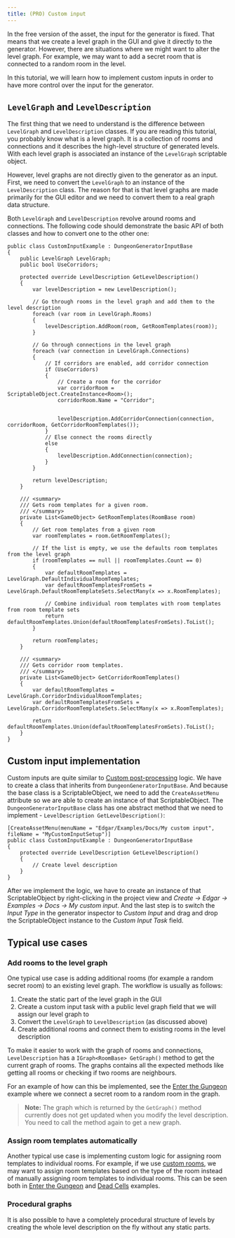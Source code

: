 ```yaml
---
title: (PRO) Custom input
---
```


In the free version of the asset, the input for the generator is fixed. That means that we create a level graph in the GUI and give it directly to the generator. However, there are situations where we might want to alter the level graph. For example, we may want to add a secret room that is connected to a random room in the level.

In this tutorial, we will learn how to implement custom inputs in order to have more control over the input for the generator.

## ```LevelGraph``` and ```LevelDescription```

The first thing that we need to understand is the difference between ```LevelGraph``` and ```LevelDescription``` classes. If you are reading this tutorial, you probably know what is a level graph. It is a collection of rooms and connections and it describes the high-level structure of generated levels. With each level graph is associated an instance of the ```LevelGraph``` scriptable object. 

However, level graphs are not directly given to the generator as an input. First, we need to convert the ```LevelGraph``` to an instance of the ```LevelDescription``` class. The reason for that is that level graphs are made primarily for the GUI editor and we need to convert them to a real graph data structure.

Both ```LevelGraph``` and ```LevelDescription``` revolve around rooms and connections. The following code should demonstrate the basic API of both classes and how to convert one to the other one:

    public class CustomInputExample : DungeonGeneratorInputBase
    {
        public LevelGraph LevelGraph;
        public bool UseCorridors;

        protected override LevelDescription GetLevelDescription()
        {
            var levelDescription = new LevelDescription();

            // Go through rooms in the level graph and add them to the level description
            foreach (var room in LevelGraph.Rooms)
            {
                levelDescription.AddRoom(room, GetRoomTemplates(room));
            }

            // Go through connections in the level graph
            foreach (var connection in LevelGraph.Connections)
            {
                // If corridors are enabled, add corridor connection
                if (UseCorridors)
                {
                    // Create a room for the corridor
                    var corridorRoom = ScriptableObject.CreateInstance<Room>();
                    corridorRoom.Name = "Corridor";


                    levelDescription.AddCorridorConnection(connection, corridorRoom, GetCorridorRoomTemplates());
                }
                // Else connect the rooms directly
                else
                {
                    levelDescription.AddConnection(connection);
                }
            }

            return levelDescription;
        }

        /// <summary>
        /// Gets room templates for a given room.
        /// </summary>
        private List<GameObject> GetRoomTemplates(RoomBase room)
        {
            // Get room templates from a given room
            var roomTemplates = room.GetRoomTemplates();

            // If the list is empty, we use the defaults room templates from the level graph
            if (roomTemplates == null || roomTemplates.Count == 0)
            {
                var defaultRoomTemplates = LevelGraph.DefaultIndividualRoomTemplates;
                var defaultRoomTemplatesFromSets = LevelGraph.DefaultRoomTemplateSets.SelectMany(x => x.RoomTemplates);

                // Combine individual room templates with room templates from room template sets
                return defaultRoomTemplates.Union(defaultRoomTemplatesFromSets).ToList();
            }

            return roomTemplates;
        }

        /// <summary>
        /// Gets corridor room templates.
        /// </summary>
        private List<GameObject> GetCorridorRoomTemplates()
        {
            var defaultRoomTemplates = LevelGraph.CorridorIndividualRoomTemplates;
            var defaultRoomTemplatesFromSets = LevelGraph.CorridorRoomTemplateSets.SelectMany(x => x.RoomTemplates);

            return defaultRoomTemplates.Union(defaultRoomTemplatesFromSets).ToList();
        }
    }

## Custom input implementation

Custom inputs are quite similar to [Custom post-processing](../generators/post-process.md) logic. We have to create a class that inherits from `DungeonGeneratorInputBase`. And because the base class is a ScriptableObject, we need to add the `CreateAssetMenu` attribute so we are able to create an instance of that ScriptableObject. The `DungeonGeneratorInputBase` class has one abstract method that we need to implement - `LevelDescription GetLevelDescription()`:

    [CreateAssetMenu(menuName = "Edgar/Examples/Docs/My custom input", fileName = "MyCustomInputSetup")]
    public class CustomInputExample : DungeonGeneratorInputBase
    {
        protected override LevelDescription GetLevelDescription()
        {
            // Create level description
        }
    }

After we implement the logic, we have to create an instance of that ScriptableObject by right-clicking in the project view and *Create -> Edgar -> Examples -> Docs -> My custom input*. And the last step is to switch the *Input Type* in the generator inspector to *Custom Input* and drag and drop the ScriptableObject instance to the *Custom Input Task* field.

## Typical use cases

### Add rooms to the level graph

One typical use case is adding additional rooms (for example a random secret room) to an existing level graph. The workflow is usually as follows:

1. Create the static part of the level graph in the GUI
2. Create a custom input task with a public level graph field that we will assign our level graph to
3. Convert the `LevelGraph` to `LevelDescription` (as discussed above)
4. Create additional rooms and connect them to existing rooms in the level description

To make it easier to work with the graph of rooms and connections, `LevelDescription` has a `IGraph<RoomBase> GetGraph()` method to get the current graph of rooms. The graphs contains all the expected methods like getting all rooms or checking if two rooms are neighbours.

For an example of how can this be implemented, see the [Enter the Gungeon](../examples/enter-the-gungeon.md) example where we connect a secret room to a random room in the graph.

> **Note:** The graph which is returned by the `GetGraph()` method currently does not get updated when you modify the level description. You need to call the method again to get a new graph.

### Assign room templates automatically

Another typical use case is implementing custom logic for assigning room templates to individual rooms. For example, if we use [custom rooms](../basics/level-graphs#pro-custom-rooms-and-connections), we may want to assign room templates based on the type of the room instead of manually assigning room templates to individual rooms. This can be seen both in [Enter the Gungeon](../examples/enter-the-gungeon.md) and [Dead Cells](../examples/dead-cells.md) examples.

### Procedural graphs

It is also possible to have a completely procedural structure of levels by creating the whole level description on the fly without any static parts.